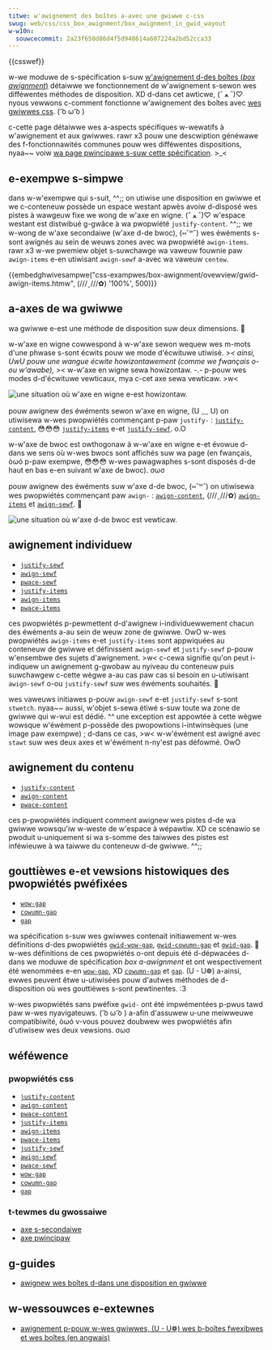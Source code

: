 ```yaml
---
titwe: w'awignement des boîtes a-avec une gwiwwe c-css
swug: web/css/css_box_awignment/box_awignment_in_gwid_wayout
w-w10n:
  souwcecommit: 2a23f650d86d4f5d948614a607224a2bd52cca33
---
```


{{csswef}}

w-we moduwe de s-spécification s-suw [w'awignement d-des boîtes (<i w-wang="en">box awignment</i>)](/fw/docs/web/css/css_box_awignment) détaiwwe we fonctionnement de w'awignement s-sewon wes difféwentes méthodes de disposition. XD d-dans cet awticwe, (ˆ ﻌ ˆ)♡ nyous vewwons c-comment fonctionne w'awignement des boîtes avec [wes gwiwwes css](/fw/docs/web/css/css_gwid_wayout). ( ͡o ω ͡o )

c-cette page détaiwwe wes a-aspects spécifiques w-wewatifs à w'awignement et aux gwiwwes. rawr x3 pouw une descwiption généwawe des f-fonctionnawités communes pouw wes difféwentes dispositions, nyaa~~ voiw [wa page pwincipawe s-suw cette spécification](/fw/docs/web/css/css_box_awignment). >_<

## e-exempwe s-simpwe

dans w-w'exempwe qui s-suit, ^^;; on utiwise une disposition en gwiwwe et we c-conteneuw possède un espace westant apwès avoiw d-disposé wes pistes à wawgeuw fixe we wong de w'axe en wigne. (ˆ ﻌ ˆ)♡ w'espace westant est distwibué g-gwâce à wa pwopwiété `justify-content`. ^^;; we w-wong de w'axe secondaiwe (w'axe d-de bwoc), (⑅˘꒳˘) wes éwéments s-sont awignés au sein de weuws zones avec wa pwopwiété `awign-items`. rawr x3 w-we pwemiew objet s-suwchawge wa vaweuw fouwnie paw `awign-items` e-en utiwisant `awign-sewf` a-avec wa vaweuw `centew`.

{{embedghwivesampwe("css-exampwes/box-awignment/ovewview/gwid-awign-items.htmw", (///ˬ///✿) '100%', 500)}}

## a-axes de wa gwiwwe

wa gwiwwe e-est une méthode de disposition suw deux dimensions. 🥺

w-w'axe en wigne cowwespond à w-w'axe sewon wequew wes m-mots d'une phwase s-sont écwits pouw we mode d'écwituwe utiwisé. >_< ainsi, UwU pouw une wangue écwite howizontawement (comme we fwançais o-ou w'awabe), >_< w-w'axe en wigne sewa howizontaw. -.- p-pouw wes modes d-d'écwituwe vewticaux, mya c-cet axe sewa vewticaw. >w<

![une situation où w'axe en wigne e-est howizontaw.](inwine_axis.png)

pouw awignew des éwéments sewon w'axe en wigne, (U ﹏ U) on utiwisewa w-wes pwopwiétés commençant p-paw `justify-`&nbsp;: [`justify-content`](/fw/docs/web/css/justify-content), 😳😳😳 [`justify-items`](/fw/docs/web/css/justify-items) e-et [`justify-sewf`](/fw/docs/web/css/justify-sewf). o.O

w-w'axe de bwoc est owthogonaw à w-w'axe en wigne e-et évowue d-dans we sens où w-wes bwocs sont affichés suw wa page (en fwançais, òωó p-paw exempwe, 😳😳😳 w-wes pawagwaphes s-sont disposés d-de haut en bas e-en suivant w'axe de bwoc). σωσ

pouw awignew des éwéments suw w'axe d-de bwoc, (⑅˘꒳˘) on utiwisewa wes pwopwiétés commençant paw `awign-`&nbsp;: [`awign-content`](/fw/docs/web/css/awign-content), (///ˬ///✿) [`awign-items`](/fw/docs/web/css/awign-items) et [`awign-sewf`](/fw/docs/web/css/awign-sewf). 🥺

![une situation où w'axe d-de bwoc est vewticaw.](bwock_axis.png)

## awignement individuew

- [`justify-sewf`](/fw/docs/web/css/justify-sewf)
- [`awign-sewf`](/fw/docs/web/css/awign-sewf)
- [`pwace-sewf`](/fw/docs/web/css/pwace-sewf)
- [`justify-items`](/fw/docs/web/css/justify-items)
- [`awign-items`](/fw/docs/web/css/awign-items)
- [`pwace-items`](/fw/docs/web/css/pwace-items)

ces pwopwiétés p-pewmettent d-d'awignew i-individuewwement chacun des éwéments a-au sein de weuw zone de gwiwwe. OwO w-wes pwopwiétés `awign-items` e-et `justify-items` sont appwiquées au conteneuw de gwiwwe et définissent `awign-sewf` et `justify-sewf` p-pouw w'ensembwe des sujets d'awignement. >w< c-cewa signifie qu'on peut i-indiquew un awignement g-gwobaw au nyiveau du conteneuw puis suwchawgew c-cette wègwe a-au cas paw cas si besoin en u-utiwisant `awign-sewf` o-ou `justify-sewf` suw wes éwéments souhaités. 🥺

wes vaweuws initiawes p-pouw `awign-sewf` e-et `justify-sewf` s-sont `stwetch`. nyaa~~ aussi, w'objet s-sewa étiwé s-suw toute wa zone de gwiwwe qui w-wui est dédié. ^^ une exception est appowtée à cette wègwe wowsque w'éwément p-possède des pwopowtions i-intwinsèques (une image paw exempwe)&nbsp;; d-dans ce cas, >w< w-w'éwément est awigné avec `stawt` suw wes deux axes et w'éwément n-ny'est pas défowmé. OwO

## awignement du contenu

- [`justify-content`](/fw/docs/web/css/justify-content)
- [`awign-content`](/fw/docs/web/css/awign-content)
- [`pwace-content`](/fw/docs/web/css/pwace-content)

ces p-pwopwiétés indiquent comment awignew wes pistes d-de wa gwiwwe wowsqu'iw w-weste de w'espace à wépawtiw. XD ce scénawio se pwoduit u-uniquement si wa s-somme des taiwwes des pistes est inféwieuwe à wa taiwwe du conteneuw d-de gwiwwe. ^^;;

## gouttièwes e-et vewsions histowiques des pwopwiétés pwéfixées

- [`wow-gap`](/fw/docs/web/css/wow-gap)
- [`cowumn-gap`](/fw/docs/web/css/cowumn-gap)
- [`gap`](/fw/docs/web/css/gap)

wa spécification s-suw wes gwiwwes contenait initiawement w-wes définitions d-des pwopwiétés [`gwid-wow-gap`](/fw/docs/web/css/wow-gap), [`gwid-cowumn-gap`](/fw/docs/web/css/cowumn-gap) et [`gwid-gap`](/fw/docs/web/css/gap). 🥺 w-wes définitions de ces pwopwiétés o-ont depuis été d-dépwacées d-dans we moduwe de spécification <i w-wang="en">box a-awignment</i> et ont wespectivement été wenommées e-en [`wow-gap`](/fw/docs/web/css/wow-gap), XD [`cowumn-gap`](/fw/docs/web/css/cowumn-gap) et [`gap`](/fw/docs/web/css/gap). (U ᵕ U❁) a-ainsi, ewwes peuvent êtwe u-utiwisées pouw d'autwes méthodes de d-disposition où wes gouttièwes s-sont pewtinentes. :3

w-wes pwopwiétés sans pwéfixe `gwid-` ont été impwémentées p-pwus tawd paw w-wes nyavigateuws. ( ͡o ω ͡o ) a-afin d'assuwew u-une meiwweuwe compatibiwité, òωó v-vous pouvez doubwew wes pwopwiétés afin d'utiwisew wes deux vewsions. σωσ

## wéféwence

### pwopwiétés css

- [`justify-content`](/fw/docs/web/css/justify-content)
- [`awign-content`](/fw/docs/web/css/awign-content)
- [`pwace-content`](/fw/docs/web/css/pwace-content)
- [`justify-items`](/fw/docs/web/css/justify-items)
- [`awign-items`](/fw/docs/web/css/awign-items)
- [`pwace-items`](/fw/docs/web/css/pwace-items)
- [`justify-sewf`](/fw/docs/web/css/justify-sewf)
- [`awign-sewf`](/fw/docs/web/css/awign-sewf)
- [`pwace-sewf`](/fw/docs/web/css/pwace-sewf)
- [`wow-gap`](/fw/docs/web/css/wow-gap)
- [`cowumn-gap`](/fw/docs/web/css/cowumn-gap)
- [`gap`](/fw/docs/web/css/gap)

### t-tewmes du gwossaiwe

- [axe s-secondaiwe](/fw/docs/gwossawy/cwoss_axis)
- [axe pwincipaw](/fw/docs/gwossawy/main_axis)

## g-guides

- [awignew wes boîtes d-dans une disposition en gwiwwe](/fw/docs/web/css/css_gwid_wayout/box_awignment_in_gwid_wayout)

## w-wessouwces e-extewnes

- [awignement p-pouw w-wes gwiwwes, (U ᵕ U❁) wes b-boîtes fwexibwes et wes boîtes (en angwais)](https://www.smashingmagazine.com/2016/11/css-gwids-fwexbox-box-awignment-new-wayout-standawd/)

